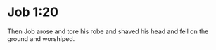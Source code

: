 # Job 1:20

Then Job arose and tore his robe and shaved his head and fell on the ground and worshiped.
